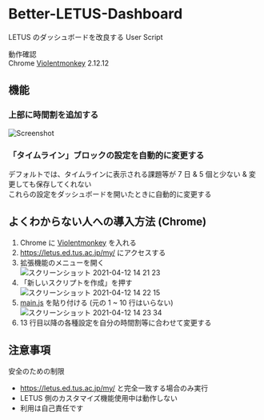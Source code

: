 # Better-LETUS-Dashboard

LETUS のダッシュボードを改良する User Script

動作確認  
Chrome [Violentmonkey](https://chrome.google.com/webstore/detail/violentmonkey/jinjaccalgkegednnccohejagnlnfdag) 2.12.12

## 機能

### 上部に時間割を追加する

![Screenshot](https://user-images.githubusercontent.com/70136871/114332531-61460f80-9b81-11eb-8fc3-b461adca3f69.png)

### 「タイムライン」ブロックの設定を自動的に変更する

デフォルトでは、タイムラインに表示される課題等が 7 日 & 5 個と少ない & 変更しても保存してくれない  
これらの設定をダッシュボードを開いたときに自動的に変更する

## よくわからない人への導入方法 (Chrome)

1. Chrome に [Violentmonkey](https://chrome.google.com/webstore/detail/violentmonkey/jinjaccalgkegednnccohejagnlnfdag) を入れる
2. https://letus.ed.tus.ac.jp/my/ にアクセスする
3. 拡張機能のメニューを開く  
![スクリーンショット 2021-04-12 14 21 23](https://user-images.githubusercontent.com/70136871/114344209-5ea3e400-9b9a-11eb-8e47-c0bed0d5db8b.png)
4. 「新しいスクリプトを作成」を押す  
![スクリーンショット 2021-04-12 14 22 15](https://user-images.githubusercontent.com/70136871/114344279-7da27600-9b9a-11eb-8f31-d6fcc7403bc1.png)
5. [main.js](https://github.com/yawarakacream/Better-LETUS-Dashboard/blob/main/main.js) を貼り付ける (元の 1 ~ 10 行はいらない)  
![スクリーンショット 2021-04-12 14 23 34](https://user-images.githubusercontent.com/70136871/114344378-ad517e00-9b9a-11eb-90f6-5955e12fe712.png)
6. 13 行目以降の各種設定を自分の時間割等に合わせて変更する

## 注意事項

安全のための制限

* https://letus.ed.tus.ac.jp/my/ と完全一致する場合のみ実行  
* LETUS 側のカスタマイズ機能使用中は動作しない
* 利用は自己責任です
